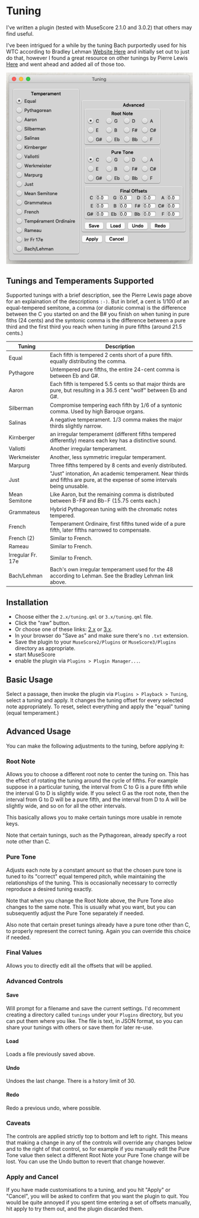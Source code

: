 # Tuning

I've written a plugin (tested with MuseScore 2.1.0 and 3.0.2) that others may find useful.

I've been intrigued for a while by the tuning Bach purportedly used
for his WTC according to Bradley Lehman [Website Here](http://www.larips.com)
and initially set out to just do that,
however I found a great resource on other tunings by Pierre Lewis
[Here](http://leware.net/temper/temper.htm) and went ahead and added
all of those too.

![Tuning Pop Up](https://raw.githubusercontent.com/billhails/MuseScore-plugins/master/images/Tuning.png)

## Tunings and Temperaments Supported

Supported tunings with a brief description, see the Pierre Lewis
page above for an explaination of the descriptions `:-)`.  But in
brief, a cent is 1/100 of an equal-tempered semitone, a comma (or
diatonic comma) is the difference between the C you started on and
the B# you finish on when tuning in pure fiths (24 cents) and the
syntonic comma is the difference between a pure third and the first
third you reach when tuning in pure fifths (around 21.5 cents.)

| Tuning | Description |
| ------ | ----------- |
| Equal | Each fifth is tempered 2 cents short of a pure fifth. equally distributing the comma. |
| Pythagore | Untempered pure fifths, the entire 24-cent comma is between Eb and G#. |
| Aaron | Each fifth is tempered 5.5 cents so that major thirds are pure, but resulting in a 36.5 cent "wolf" between Eb and G#. |
| Silberman | Compromise tempering each fifth by 1/6 of a syntonic comma. Used by high Baroque organs. |
| Salinas | A negative temperament. 1/3 comma makes the major thirds slightly narrow. |
| Kirnberger | an irregular temperamemt (different fifths tempered differently) means each key has a distinctive sound. |
| Vallotti | Another irregular temperament. |
| Werkmeister | Another, less symmetric irregular temperament. |
| Marpurg | Three fifths tempered by 8 cents and evenly distributed. |
| Just | "Just" intonation, An academic temperament. Near thirds and fifths are pure, at the expense of some intervals  being unusable. |
| Mean Semitone | Like Aaron, but the remaining comma is distributed between B-F# and Bb-F (15.75 cents each.) |
| Grammateus | Hybrid Pythagorean tuning with the chromatic notes tempered. |
| French | Temperament Ordinaire, first fifths tuned wide of a pure fifth, later fifths narrowed to compensate. |
| French (2) | Similar to French. |
| Rameau | Similar to French. |
| Irregular Fr. 17e | Similar to French. |
| Bach/Lehman | Bach's own irregular temperament used for the 48 according to Lehman. See the Bradley Lehman link above. |

## Installation

* Choose either the `2.x/tuning.qml` or `3.x/tuning.qml` file.
* Click the "raw" button.
* Or choose one of these links: [2.x](https://raw.githubusercontent.com/billhails/MuseScore-plugins/master/src/Tuning/2.x/tuning.qml) or [3.x](https://raw.githubusercontent.com/billhails/MuseScore-plugins/master/src/Tuning/3.x/tuning.qml).
* In your browser do "Save as" and make sure there's no `.txt` extension.
* Save the plugin to your `MuseScore2/Plugins` or `MuseScore3/Plugins` directory as appropriate.
* start MuseScore
* enable the plugin via `Plugins > Plugin Manager...`.

## Basic Usage

Select a passage, then invoke the plugin via `Plugins > Playback >
Tuning`, select a tuning and apply. It changes the tuning offset
for every selected note appropriately. To reset, select everything
and apply the "equal" tuning (equal temperament.)

## Advanced Usage

You can make the following adjustments to the tuning, before applying
it:

### Root Note

Allows you to choose a different root note to center the tuning on.
This has the effect of rotating the tuning around the cycle of
fifths. For example suppose in a particular tuning, the interval
from C to G is a pure fifth while the interval G to D is slightly
wide. If you select G as the root note, then the interval from G
to D will be a pure fifth, and the interval from D to A will be
slightly wide, and so on for all the other intervals.

This basically allows you to make certain tunings more usable in
remote keys.

Note that certain tunings, such as the Pythagorean, already specify
a root note other than C.

### Pure Tone

Adjusts each note by a constant amount so that the chosen pure tone
is tuned to its "correct" equal tempered pitch, while maintaining
the relationships of the tuning. This is occasionally necessary to
correctly reproduce a desired tuning exactly.

Note that when you change the Root Note above, the Pure Tone also
changes to the same note. This is usually what you want, but you
can subsequently adjust the Pure Tone separately if needed.

Also note that certain preset tunings already have a pure tone
other than C, to properly represent the correct tuning. Again
you can override this choice if needed.

### Final Values

Allows you to directly edit all the offsets that will be applied.

### Advanced Controls

#### Save

Will prompt for a filename and save the current settings. I'd
recomment creating a directory called `tunings` under your `Plugins`
directory, but you can put them where you like. The file is text,
in JSON format, so you can share your tunings with others or save
them for later re-use.

#### Load

Loads a file previously saved above.

#### Undo

Undoes the last change. There is a hstory limit of 30.

#### Redo

Redo a previous undo, where possible.

### Caveats

The controls are applied strictly top to bottom and left to right.
This means that making a change in any of the controls will override
any changes below and to the right of that control, so for example
if you manually edit the Pure Tone value then select a different
Root Note your Pure Tone change will be lost. You can use the
Undo button to revert that change however.

### Apply and Cancel

If you have made customisations to a tuning, and you hit "Apply"
or "Cancel", you will be asked to confirm that you want the plugin to
quit. You would be quite annoyed if you spent time entering a set
of offsets manually, hit apply to try them out, and the plugin
discarded them.
